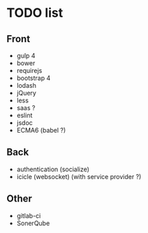 # TODO list

## Front

- gulp 4
- bower
- requirejs
- bootstrap 4
- lodash
- jQuery
- less
- saas ?
- eslint
- jsdoc
- ECMA6 (babel ?)


## Back

- authentication (socialize)
- icicle (websocket) (with service provider ?)

## Other

- gitlab-ci
- SonerQube
